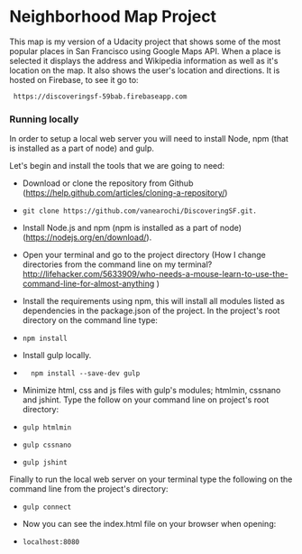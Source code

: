 # **Neighborhood Map Project**

This map is my version of a Udacity project that shows some of the most popular places in San Francisco using Google Maps API. When a place is selected it displays the address and Wikipedia information as well as it's location on the map. It also shows the user's location and directions. It is hosted on Firebase, to see it go to:

     https://discoveringsf-59bab.firebaseapp.com

### **Running locally**

In order to setup a local web server you will need to install Node, npm (that is installed as a part of node) and gulp.

Let's begin and install the tools that we are going to need:

- Download or clone the repository from Github (https://help.github.com/articles/cloning-a-repository/)
-     git clone https://github.com/vanearochi/DiscoveringSF.git.

- Install Node.js and npm (npm is installed as a part of node)            (https://nodejs.org/en/download/).

- Open your terminal and go to the project directory (How I change directories from the command line on my terminal? http://lifehacker.com/5633909/who-needs-a-mouse-learn-to-use-the-command-line-for-almost-anything )

- Install the requirements using npm, this will install all modules listed as dependencies in the package.json of the project. In the project's root directory on the command line type:
-     npm install

-  Install gulp locally.
-       npm install --save-dev gulp

- Minimize html, css and js files with gulp's modules; htmlmin, cssnano and jshint. Type the follow on your command line on project's root directory:
-     gulp htmlmin
-     gulp cssnano
-     gulp jshint

 Finally to run the local web server on your terminal type the following on the command line from the project's directory:
-     gulp connect
- Now you can see the index.html file on your browser when opening:
-     localhost:8080


